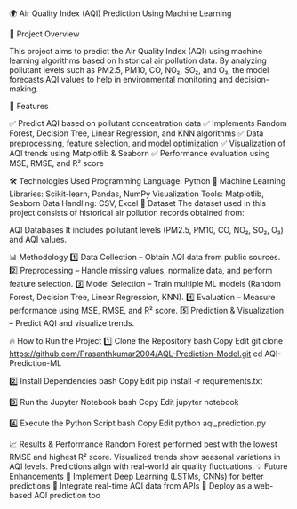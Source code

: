 🌍 Air Quality Index (AQI) Prediction Using Machine Learning

📌 Project Overview

This project aims to predict the Air Quality Index (AQI) using machine learning algorithms based on historical air pollution data. By analyzing pollutant levels such as PM2.5, PM10, CO, NO₂, SO₂, and O₃, the model forecasts AQI values to help in environmental monitoring and decision-making.

🚀 Features

✅ Predict AQI based on pollutant concentration data
✅ Implements Random Forest, Decision Tree, Linear Regression, and KNN algorithms
✅ Data preprocessing, feature selection, and model optimization
✅ Visualization of AQI trends using Matplotlib & Seaborn
✅ Performance evaluation using MSE, RMSE, and R² score


🛠 Technologies Used
Programming Language: Python 🐍
Machine Learning Libraries: Scikit-learn, Pandas, NumPy
Visualization Tools: Matplotlib, Seaborn
Data Handling: CSV, Excel
📂 Dataset
The dataset used in this project consists of historical air pollution records obtained from:

AQI Databases
It includes pollutant levels (PM2.5, PM10, CO, NO₂, SO₂, O₃) and AQI values.

📊 Methodology
1️⃣ Data Collection – Obtain AQI data from public sources.
2️⃣ Preprocessing – Handle missing values, normalize data, and perform feature selection.
3️⃣ Model Selection – Train multiple ML models (Random Forest, Decision Tree, Linear Regression, KNN).
4️⃣ Evaluation – Measure performance using MSE, RMSE, and R² score.
5️⃣ Prediction & Visualization – Predict AQI and visualize trends.

🔥 How to Run the Project
1️⃣ Clone the Repository
bash
Copy
Edit
git clone https://github.com/Prasanthkumar2004/AQL-Prediction-Model.git
cd AQI-Prediction-ML

2️⃣ Install Dependencies
bash
Copy
Edit
pip install -r requirements.txt

3️⃣ Run the Jupyter Notebook
bash
Copy
Edit
jupyter notebook

4️⃣ Execute the Python Script
bash
Copy
Edit
python aqi_prediction.py

📈 Results & Performance
Random Forest performed best with the lowest RMSE and highest R² score.
Visualized trends show seasonal variations in AQI levels.
Predictions align with real-world air quality fluctuations.
💡 Future Enhancements
🔹 Implement Deep Learning (LSTMs, CNNs) for better predictions
🔹 Integrate real-time AQI data from APIs
🔹 Deploy as a web-based AQI prediction too
